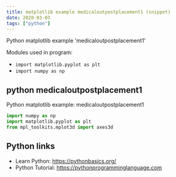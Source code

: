 ```yaml
---
title: matplotlib example medicaloutpostplacement1 (snippet)
date: 2020-03-03
tags: ["python"]
---
```

Python matplotlib example 'medicaloutpostplacement1'


Modules used in program: 
* `import matplotlib.pyplot as plt`
* `import numpy as np`

## python medicaloutpostplacement1

Python matplotlib example: medicaloutpostplacement1

```python
import numpy as np
import matplotlib.pyplot as plt
from mpl_toolkits.mplot3d import axes3d

```

## Python links

- Learn Python: https://pythonbasics.org/
- Python Tutorial: https://pythonprogramminglanguage.com

